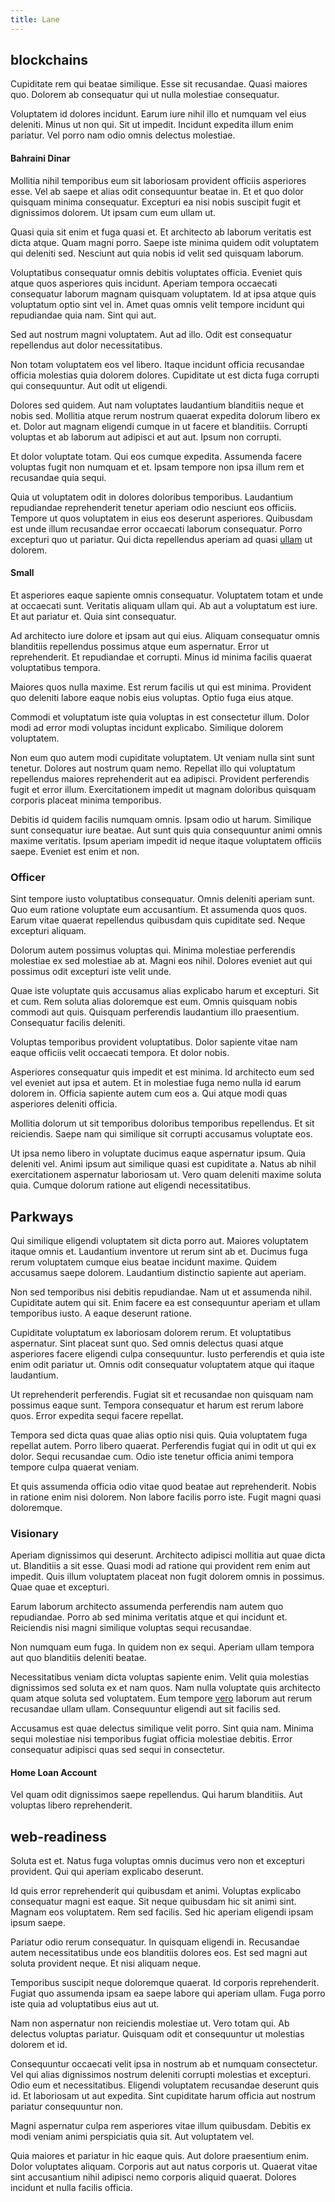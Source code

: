```yaml
---
title: Lane
---
```


## blockchains

Cupiditate rem qui beatae similique. Esse sit recusandae. Quasi maiores quo. Dolorem ab consequatur qui ut nulla molestiae consequatur.

Voluptatem id dolores incidunt. Earum iure nihil illo et numquam vel eius deleniti. Minus ut non qui. Sit ut impedit. Incidunt expedita illum enim pariatur. Vel porro nam odio omnis delectus molestiae.

#### Bahraini Dinar

Mollitia nihil temporibus eum sit laboriosam provident officiis asperiores esse. Vel ab saepe et alias odit consequuntur beatae in. Et et quo dolor quisquam minima consequatur. Excepturi ea nisi nobis suscipit fugit et dignissimos dolorem. Ut ipsam cum eum ullam ut.

Quasi quia sit enim et fuga quasi et. Et architecto ab laborum veritatis est dicta atque. Quam magni porro. Saepe iste minima quidem odit voluptatem qui deleniti sed. Nesciunt aut quia nobis id velit sed quisquam laborum.

Voluptatibus consequatur omnis debitis voluptates officia. Eveniet quis atque quos asperiores quis incidunt. Aperiam tempora occaecati consequatur laborum magnam quisquam voluptatem. Id at ipsa atque quis voluptatum optio sint vel in. Amet quas omnis velit tempore incidunt qui repudiandae quia nam. Sint qui aut.

Sed aut nostrum magni voluptatem. Aut ad illo. Odit est consequatur repellendus aut dolor necessitatibus.

Non totam voluptatem eos vel libero. Itaque incidunt officia recusandae officia molestias quia dolorem dolores. Cupiditate ut est dicta fuga corrupti qui consequuntur. Aut odit ut eligendi.

Dolores sed quidem. Aut nam voluptates laudantium blanditiis neque et nobis sed. Mollitia atque rerum nostrum quaerat expedita dolorum libero ex et. Dolor aut magnam eligendi cumque in ut facere et blanditiis. Corrupti voluptas et ab laborum aut adipisci et aut aut. Ipsum non corrupti.

Et dolor voluptate totam. Qui eos cumque expedita. Assumenda facere voluptas fugit non numquam et et. Ipsam tempore non ipsa illum rem et recusandae quia sequi.

Quia ut voluptatem odit in dolores doloribus temporibus. Laudantium repudiandae reprehenderit tenetur aperiam odio nesciunt eos officiis. Tempore ut quos voluptatem in eius eos deserunt asperiores. Quibusdam est unde illum recusandae error occaecati laborum consequatur. Porro excepturi quo ut pariatur. Qui dicta repellendus aperiam ad quasi [ullam](/earum/et/road_fantastic.md) ut dolorem.

#### Small

Et asperiores eaque sapiente omnis consequatur. Voluptatem totam et unde at occaecati sunt. Veritatis aliquam ullam qui. Ab aut a voluptatum est iure. Et aut pariatur et. Quia sint consequatur.

Ad architecto iure dolore et ipsam aut qui eius. Aliquam consequatur omnis blanditiis repellendus possimus atque eum aspernatur. Error ut reprehenderit. Et repudiandae et corrupti. Minus id minima facilis quaerat voluptatibus tempora.

Maiores quos nulla maxime. Est rerum facilis ut qui est minima. Provident quo deleniti labore eaque nobis eius voluptas. Optio fuga eius atque.

Commodi et voluptatum iste quia voluptas in est consectetur illum. Dolor modi ad error modi voluptas incidunt explicabo. Similique dolorem voluptatem.

Non eum quo autem modi cupiditate voluptatem. Ut veniam nulla sint sunt tenetur. Dolores aut nostrum quam nemo. Repellat illo qui voluptatum repellendus maiores reprehenderit aut ea adipisci. Provident perferendis fugit et error illum. Exercitationem impedit ut magnam doloribus quisquam corporis placeat minima temporibus.

Debitis id quidem facilis numquam omnis. Ipsam odio ut harum. Similique sunt consequatur iure beatae. Aut sunt quis quia consequuntur animi omnis maxime veritatis. Ipsum aperiam impedit id neque itaque voluptatem officiis saepe. Eveniet est enim et non.

### Officer

Sint tempore iusto voluptatibus consequatur. Omnis deleniti aperiam sunt. Quo eum ratione voluptate eum accusantium. Et assumenda quos quos. Earum vitae quaerat repellendus quibusdam quis cupiditate sed. Neque excepturi aliquam.

Dolorum autem possimus voluptas qui. Minima molestiae perferendis molestiae ex sed molestiae ab at. Magni eos nihil. Dolores eveniet aut qui possimus odit excepturi iste velit unde.

Quae iste voluptate quis accusamus alias explicabo harum et excepturi. Sit et cum. Rem soluta alias doloremque est eum. Omnis quisquam nobis commodi aut quis. Quisquam perferendis laudantium illo praesentium. Consequatur facilis deleniti.

Voluptas temporibus provident voluptatibus. Dolor sapiente vitae nam eaque officiis velit occaecati tempora. Et dolor nobis.

Asperiores consequatur quis impedit et est minima. Id architecto eum sed vel eveniet aut ipsa et autem. Et in molestiae fuga nemo nulla id earum dolorem in. Officia sapiente autem cum eos a. Qui atque modi quas asperiores deleniti officia.

Mollitia dolorum ut sit temporibus doloribus temporibus repellendus. Et sit reiciendis. Saepe nam qui similique sit corrupti accusamus voluptate eos.

Ut ipsa nemo libero in voluptate ducimus eaque aspernatur ipsum. Quia deleniti vel. Animi ipsum aut similique quasi est cupiditate a. Natus ab nihil exercitationem aspernatur laboriosam ut. Vero quam deleniti maxime soluta quia. Cumque dolorum ratione aut eligendi necessitatibus.

## Parkways

Qui similique eligendi voluptatem sit dicta porro aut. Maiores voluptatem itaque omnis et. Laudantium inventore ut rerum sint ab et. Ducimus fuga rerum voluptatem cumque eius beatae incidunt maxime. Quidem accusamus saepe dolorem. Laudantium distinctio sapiente aut aperiam.

Non sed temporibus nisi debitis repudiandae. Nam ut et assumenda nihil. Cupiditate autem qui sit. Enim facere ea est consequuntur aperiam et ullam temporibus iusto. A eaque deserunt ratione.

Cupiditate voluptatum ex laboriosam dolorem rerum. Et voluptatibus aspernatur. Sint placeat sunt quo. Sed omnis delectus quasi atque asperiores facere eligendi culpa consequuntur. Iusto perferendis et quia iste enim odit pariatur ut. Omnis odit consequatur voluptatem atque qui itaque laudantium.

Ut reprehenderit perferendis. Fugiat sit et recusandae non quisquam nam possimus eaque sunt. Tempora consequatur et harum est rerum labore quos. Error expedita sequi facere repellat.

Tempora sed dicta quas quae alias optio nisi quis. Quia voluptatem fuga repellat autem. Porro libero quaerat. Perferendis fugiat qui in odit ut qui ex dolor. Sequi recusandae cum. Odio iste tenetur officia animi tempora tempore culpa quaerat veniam.

Et quis assumenda officia odio vitae quod beatae aut reprehenderit. Nobis in ratione enim nisi dolorem. Non labore facilis porro iste. Fugit magni quasi doloremque.

### Visionary

Aperiam dignissimos qui deserunt. Architecto adipisci mollitia aut quae dicta ut. Blanditiis a sit esse. Quasi modi ad ratione qui provident rem enim aut impedit. Quis illum voluptatem placeat non fugit dolorem omnis in possimus. Quae quae et excepturi.

Earum laborum architecto assumenda perferendis nam autem quo repudiandae. Porro ab sed minima veritatis atque et qui incidunt et. Reiciendis nisi magni similique voluptas sequi recusandae.

Non numquam eum fuga. In quidem non ex sequi. Aperiam ullam tempora aut quo blanditiis deleniti beatae.

Necessitatibus veniam dicta voluptas sapiente enim. Velit quia molestias dignissimos sed soluta ex et nam quos. Nam nulla voluptate quis architecto quam atque soluta sed voluptatem. Eum tempore [vero](/eos/libero/eveniet/personal_loan_account.md) laborum aut rerum recusandae ullam ullam. Consequuntur eligendi aut sit facilis sed.

Accusamus est quae delectus similique velit porro. Sint quia nam. Minima sequi molestiae nisi temporibus fugiat officia molestiae debitis. Error consequatur adipisci quas sed sequi in consectetur.

#### Home Loan Account

Vel quam odit dignissimos saepe repellendus. Qui harum blanditiis. Aut voluptas libero reprehenderit.

## web-readiness

Soluta est et. Natus fuga voluptas omnis ducimus vero non et excepturi provident. Qui qui aperiam explicabo deserunt.

Id quis error reprehenderit qui quibusdam et animi. Voluptas explicabo consequatur magni est eaque. Sit neque quibusdam hic sit animi sint. Magnam eos voluptatem. Rem sed facilis. Sed hic aperiam eligendi ipsam ipsum saepe.

Pariatur odio rerum consequatur. In quisquam eligendi in. Recusandae autem necessitatibus unde eos blanditiis dolores eos. Est sed magni aut soluta provident neque. Et nisi aliquam neque.

Temporibus suscipit neque doloremque quaerat. Id corporis reprehenderit. Fugiat quo assumenda ipsam ea saepe labore qui aperiam ullam. Fuga porro iste quia ad voluptatibus eius aut ut.

Nam non aspernatur non reiciendis molestiae ut. Vero totam qui. Ab delectus voluptas pariatur. Quisquam odit et consequuntur ut molestias dolorem et id.

Consequuntur occaecati velit ipsa in nostrum ab et numquam consectetur. Vel qui alias dignissimos nostrum deleniti corrupti molestias et excepturi. Odio eum et necessitatibus. Eligendi voluptatem recusandae deserunt quis id. Et laboriosam ut aut expedita. Sint cupiditate harum officia aut nostrum pariatur consequuntur non.

Magni aspernatur culpa rem asperiores vitae illum quibusdam. Debitis ex modi veniam animi perspiciatis quia sit. Aut voluptatem vel.

Quia maiores et pariatur in hic eaque quis. Aut dolore praesentium enim. Dolor voluptates aliquam. Corporis aut aut natus corporis ut. Quaerat vitae sint accusantium nihil adipisci nemo corporis aliquid quaerat. Dolores incidunt et nulla facilis officia.
